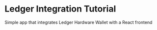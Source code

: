 # Ledger Integration Tutorial

Simple app that integrates Ledger Hardware Wallet with a React frontend
